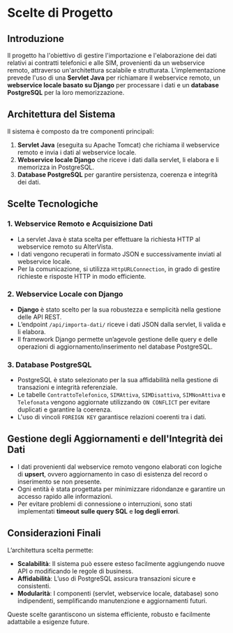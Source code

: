 # Scelte di Progetto

## Introduzione
Il progetto ha l'obiettivo di gestire l'importazione e l'elaborazione dei dati relativi ai contratti telefonici e alle SIM, provenienti da un webservice remoto, attraverso un'architettura scalabile e strutturata. L'implementazione prevede l'uso di una **Servlet Java** per richiamare il webservice remoto, un **webservice locale basato su Django** per processare i dati e un **database PostgreSQL** per la loro memorizzazione.

## Architettura del Sistema
Il sistema è composto da tre componenti principali:
1. **Servlet Java** (eseguita su Apache Tomcat) che richiama il webservice remoto e invia i dati al webservice locale.
2. **Webservice locale Django** che riceve i dati dalla servlet, li elabora e li memorizza in PostgreSQL.
3. **Database PostgreSQL** per garantire persistenza, coerenza e integrità dei dati.

## Scelte Tecnologiche

### **1. Webservice Remoto e Acquisizione Dati**
- La servlet Java è stata scelta per effettuare la richiesta HTTP al webservice remoto su AlterVista.
- I dati vengono recuperati in formato JSON e successivamente inviati al webservice locale.
- Per la comunicazione, si utilizza `HttpURLConnection`, in grado di gestire richieste e risposte HTTP in modo efficiente.

### **2. Webservice Locale con Django**
- **Django** è stato scelto per la sua robustezza e semplicità nella gestione delle API REST.
- L’endpoint `/api/importa-dati/` riceve i dati JSON dalla servlet, li valida e li elabora.
- Il framework Django permette un’agevole gestione delle query e delle operazioni di aggiornamento/inserimento nel database PostgreSQL.

### **3. Database PostgreSQL**
- PostgreSQL è stato selezionato per la sua affidabilità nella gestione di transazioni e integrità referenziale.
- Le tabelle `ContrattoTelefonico`, `SIMAttiva`, `SIMDisattiva`, `SIMNonAttiva` e `Telefonata` vengono aggiornate utilizzando `ON CONFLICT` per evitare duplicati e garantire la coerenza.
- L'uso di vincoli `FOREIGN KEY` garantisce relazioni coerenti tra i dati.

## Gestione degli Aggiornamenti e dell'Integrità dei Dati
- I dati provenienti dal webservice remoto vengono elaborati con logiche di **upsert**, ovvero aggiornamento in caso di esistenza del record o inserimento se non presente.
- Ogni entità è stata progettata per minimizzare ridondanze e garantire un accesso rapido alle informazioni.
- Per evitare problemi di connessione o interruzioni, sono stati implementati **timeout sulle query SQL** e **log degli errori**.

## Considerazioni Finali
L’architettura scelta permette:
- **Scalabilità**: Il sistema può essere esteso facilmente aggiungendo nuove API o modificando le regole di business.
- **Affidabilità**: L’uso di PostgreSQL assicura transazioni sicure e consistenti.
- **Modularità**: I componenti (servlet, webservice locale, database) sono indipendenti, semplificando manutenzione e aggiornamenti futuri.

Queste scelte garantiscono un sistema efficiente, robusto e facilmente adattabile a esigenze future.

